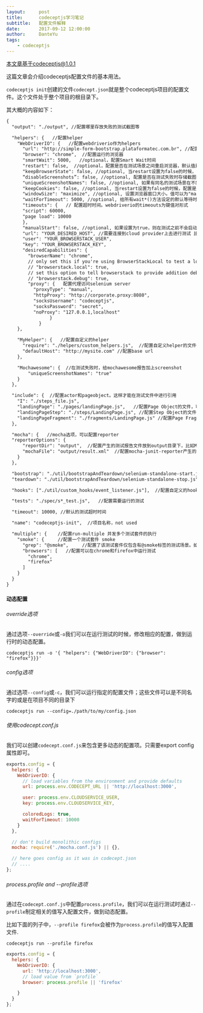 ```yaml
---
layout:     post
title:      codeceptjs学习笔记
subtitle:   配置文件解释
date:       2017-09-12 12:00:00
author:     DanteYu
tags:
    - codeceptjs
---
```

本文章基于codeceptjs@1.0.1

这篇文章会介绍codeceptjs配置文件的基本用法。

`codeceptjs init`创建的文件`codecept.json`就是整个codeceptjs项目的配置文件。这个文件处于整个项目的根目录下。

其大概的内容如下：

```xml
{
  "output": "./output", //配置哪里存放失败的测试截图等

  "helpers": {   //配置helper
    "WebDriverIO": {   //配置webdriverio作为helpers
      "url": "http://simple-form-bootstrap.plataformatec.com.br", //配置base url
      "browser": "chrome",  //配置运行的浏览器
      "smartWait": 5000,   //optional，配置Smart Wait时间
      "restart": false,  //optional，配置是否在测试场景之间重启浏览器，默认值是true
      "keepBrowserState": false, //optional, 当restart设置为false的时候，配置是否在测试之间保持浏览器的状态， 默认值是false
      “disableScreenshots”: false, //optional, 配置是否在测试失败时存储截图，默认值是false
      "uniqueScreenshotNames": false, //optional, 如果有同名的测试场景在不同的测试套件里面，配置是否防止测试截图的覆盖，默认值是false
      "keepCookies": false, //optional, 当restart设置为false的时候，配置是否在测试之间保持cookies,默认值是false
      "windowSize": "maximize", //optional, 设置浏览器窗口大小。值可以为"maximize"或格式为"640*480"的尺寸
      "waitForTimeout": 5000, //optional, 给所有wait*()方法设定的默认等待时间. 默认值是1000
      "timeouts": {   // 配置超时时间。webdriverio的timeouts为键值对形式
      "script": 60000,
      "page load": 10000
      },
      "manualStart": false, //optional, 如果设置为true，则在测试之前不会启动浏览器，而需要在helper中加上方法`this.helpers["WebDriverIO"]._startBrowser()`来人工启动。默认值是false
      "url": "YOUR_DESIRED_HOST", //需要连接到cloud provider上去进行测试 比如browserstack或sauce lab
      "user": "YOUR_BROWSERSTACK_USER",
      "key": "YOUR_BROWSERSTACK_KEY",
      "desiredCapabilities": {
        "browserName": "chrome",
        // only set this if you're using BrowserStackLocal to test a local domain
        // "browserstack.local": true,
        // set this option to tell browserstack to provide addition debugging info
        // "browserstack.debug": true,
        "proxy": {   配置代理访问selenium server
          "proxyType": "manual",
          "httpProxy": "http://corporate.proxy:8080",
          "socksUsername": "codeceptjs",
          "socksPassword": "secret",
          "noProxy": "127.0.0.1,localhost"
                }
            }
    },

    "MyHelper": {   //配置自定义的helper
      "require": "./helpers/custom_helpers.js",  //配置自定义helper的文件位置
      "defaultHost": "http://mysite.com" //配置base url
    },

    "Mochawesome": {  //在测试失败时，给mochawesome报告加上screenshot
        "uniqueScreenshotNames": "true"
    }
  },

  "include": {  //配置actor和pageobject。这样才能在测试文件中进行引用
    "I": "./steps_file.js",
    "landingPage": "./pages/landingPage.js",   //配置Page Object的文件，可以让测试文件直接调用
    "landingPageStep": "./steps/LandingPage.js", //配置Step Object的文件，可以让测试文件直接调用
    "landingPageFragment": "./fragments/LandingPage.js" //配置Page Fragment的文件，可以让测试文件直接调用
  },

  "mocha": {   //mocha选项，可以配置reporter
  "reporterOptions": {
      "reportDir": "output",  //配置产生的测试报告文件放到output目录下，比如Mochawesome产生的文件
      "mochaFile": "output/result.xml"  //配置mocha-junit-reporter产生的xml文件放到output目录下
    }
  },

  "bootstrap": "./util/bootstrapAndTeardown/selenium-standalone-start.js", //配置bootstrap脚本的位置，让此脚本在全部测试运行之前运行
  "teardown": "./util/bootstrapAndTeardown/selenium-standalone-stop.js", //配置teardown脚本的位置，让此脚本在全部测试运行之后运行

  "hooks": ["./util/custom_hooks/event_listener.js"],  //配置自定义的hook文件来扩展codeceptjs

  "tests": "./spec/s*_test.js",   //配置需要运行的测试

  "timeout": 10000, //默认的测试超时时间

  "name": "codeceptjs-init",  //项目名称，not used

  "multiple": {    //配置run-multiple 并发多个测试套件的执行
    "smoke": {     //配置一个测试套件 smoke
      "grep": "@smoke",     //配置了该测试套件仅包含有@smoke标签的测试场景。如果没有定义，则代表所有测试场景
      "browsers": [   //配置可以在chrome和firefox中运行测试
        "chrome",
        "firefox"
      ]
    }
  }
}
```

#### 动态配置

###### override选项

通过选项`--override`或`-o`我们可以在运行测试的时候，修改相应的配置，做到运行时的动态配置。

`codeceptjs run -o '{ "helpers": {"WebDriverIO": {"browser": "firefox"}}}'`

###### config选项

通过选项`--config`或`-c`，我们可以运行指定的配置文件；这些文件可以是不同名字的或是在项目不同的目录下

`codeceptjs run --config=./path/to/my/config.json`

###### 使用codecept.conf.js

我们可以创建`codecept.conf.js`来包含更多动态的配置项。只需要export config属性即可。

```js
exports.config = {
  helpers: {
    WebDriverIO: {
      // load variables from the environment and provide defaults
      url: process.env.CODECEPT_URL || 'http://localhost:3000',

      user: process.env.CLOUDSERVICE_USER,
      key: process.env.CLOUDSERVICE_KEY,

      coloredLogs: true,
      waitForTimeout: 10000
    }
  },

  // don't build monolithic configs
  mocha: require('./mocha.conf.js') || {},

  // here goes config as it was in codecept.json
  // ....
};
```
###### process.profile and  --profile选项

通过在`codecept.conf.js`中配置`process.profile`，我们可以在运行测试时通过`--profile`制定相关的值写入配置文件，做到动态配置。

比如下面的列子中，`--profile firefox`会被作为`process.profile`的值写入配置文件.

`codeceptjs run --profile firefox`

```js
exports.config = {
  helpers: {
    WebDriverIO: {
      url: 'http://localhost:3000',
      // load value from `profile`
      browser: process.profile || 'firefox'

    }
  }
};
```
